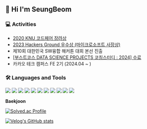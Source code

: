 👋 Hi I'm SeungBeom
----------------
 ### 💻 Activities
* [2020 KNU 코드페어 장려상](/codepair.jpeg)
* [2023 Hackers Ground 우수상 (마이크로소프트 사장상)](/hackersground.png)
* 제10회 대한민국 SW융합 해커톤 대회 본선 진출
* [[부스트코스 DATA SCIENCE PROJECTS 코칭스터디 : 2024] 수료](/certificate_A20240215-019154.pdf)
* 카카오 테크 캠퍼스 FE 2기 (2024.04 ~ )


### 🛠 Languages and Tools
<img src="https://img.shields.io/badge/CSS3-1572B6?style=plastic&logo=CSS3&logoColor=white" /> <img src="https://img.shields.io/badge/HTML5-E34F26?style=plastic&logo=HTML5&logoColor=white" /> <img src="https://img.shields.io/badge/JavaScript-F7DF1E?style=plastic&logo=JavaScript&logoColor=white" /> <img src="https://img.shields.io/badge/java-%23007396.svg?&style=plastic&logo=java&logoColor=white" /> <img src="https://img.shields.io/badge/Linux-FCC624?style=plastic&logo=Linux&logoColor=white"/> <img src="https://img.shields.io/badge/Python-3776AB?style=plastic&logo=Python&logoColor=white"/> <img src="https://img.shields.io/badge/android-34A853?style=plastic&logo=android&logoColor=white"/> <img src="https://img.shields.io/badge/c-A8B9CC?style=plastic&logo=c&logoColor=white"/> <img src="https://img.shields.io/badge/c++-00599C?style=plastic&logo=C%2B%2B&logoColor=white" /> <img src="https://img.shields.io/badge/github-181717?style=plastic&logo=github&logoColor=white"/> <img src="https://img.shields.io/badge/git-F05032?style=plastic&logo=git&logoColor=white"/>





**Baekjoon**

[![Solved.ac Profile](http://mazassumnida.wtf/api/v2/generate_badge?boj=bdh6009)](https://solved.ac/bdh6009/)


[![Velog's GitHub stats](https://velog-readme-stats.vercel.app/api?name=seung365)](https://github.com/eungyeole/velog-readme-stats)


